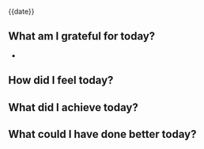 {{date}}
## What am I grateful for today?
- 

How did I feel today?
- 

What did I achieve today?
- 

What could I have done better today?
-